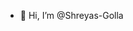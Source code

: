 - 👋 Hi, I’m @Shreyas-Golla
  
<!---
Shreyas-Golla/Shreyas-Golla is a ✨ special ✨ repository because its `README.md` (this file) appears on your GitHub profile.
You can click the Preview link to take a look at your changes.
--->
